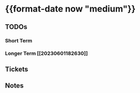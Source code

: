 # {{format-date now "medium"}}

## TODOs
### Short Term

### Longer Term [[20230601182630]]

## Tickets

## Notes
